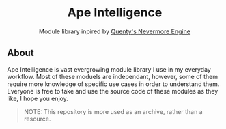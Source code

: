 <h1 align="center"> Ape Intelligence </h1>

<div align="center">
	<p align="center">
		Module library inpired by <a href="https://github.com/Quenty"> Quenty's </a> <a href="https://github.com/Quenty/NevermoreEngine"> Nevermore Engine </a>
	</p>
</div>

## About
Ape Intelligence is vast evergrowing module library I use in my everyday workflow. Most of these moduels are independant, however, some of them require more knowledge of specific use cases in order to understand them.
Everyone is free to take and use the source code of these modules as they like, I hope you enjoy.

> NOTE: This repository is more used as an archive, rather than a resource.
